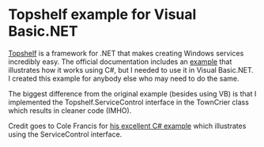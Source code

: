 # Topshelf example for Visual Basic.NET

[Topshelf](http://topshelf-project.com/) is a framework for .NET that makes creating Windows services incredibly easy. The official documentation includes an [example](https://topshelf.readthedocs.io/en/latest/configuration/quickstart.html) that illustrates how it works using C#, but I needed to use it in Visual Basic.NET. I created this example for anybody else who may need to do the same.

The biggest difference from the original example (besides using VB) is that I implemented the Topshelf.ServiceControl interface in the TownCrier class which results in cleaner code (IMHO).

Credit goes to Cole Francis for [his excellent C# example](https://mobiusstraits.com/2018/02/06/using-topshelf-to-create-easily-create-a-net-windows-service/) which illustrates using the ServiceControl interface.
